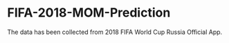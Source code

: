 # FIFA-2018-MOM-Prediction
The data has been collected from 2018 FIFA World Cup Russia Official App.

